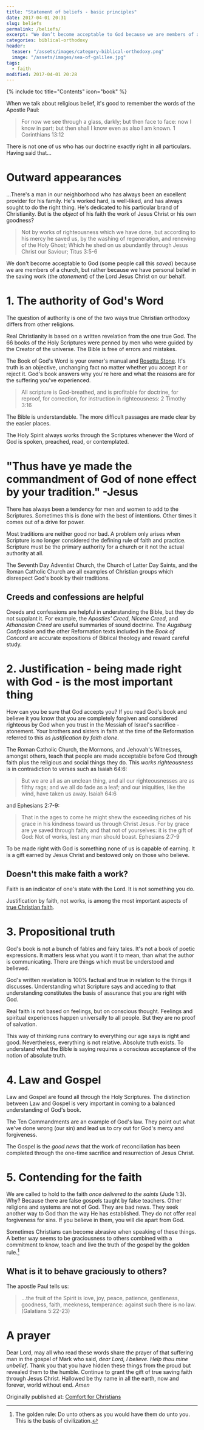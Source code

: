 ```yaml
---
title: "Statement of beliefs - basic principles"
date: 2017-04-01 20:31
slug: beliefs
permalink: /beliefs/
excerpt: "We don’t become acceptable to God because we are members of a church, but rather because we have personal belief in the saving work (the atonement) of the Lord Jesus Christ on our behalf."
categories: biblical-orthodoxy
header:
  teaser: "/assets/images/category-biblical-orthodoxy.png"
  image: "/assets/images/sea-of-galilee.jpg"
tags:
  - faith
modified: 2017-04-01 20:28
---
```

{% include toc title="Contents" icon="book" %}

When we talk about religious belief, it's good to remember the words of the Apostle Paul:

>For now we see through a glass, darkly; but then face to face: now I know in part; but then shall I know even as also I am known. 1 Corinthians 13:12

There is not one of us who has our doctrine exactly right in all particulars. Having said that... 

# Outward appearances
...There's a man in our neighborhood who has always been an excellent provider for his family.  He's worked hard, is well-liked, and has always sought to do the right thing.  He's dedicated to his particular brand of Christianity.  But is the *object* of his faith the work of Jesus Christ or his own goodness?

>Not by works of righteousness which we have done, but according to his mercy he saved us, by the washing of regeneration, and renewing of the Holy Ghost; Which he shed on us abundantly through Jesus Christ our Saviour;
Titus 3:5-6

We don't become acceptable to God (some people call this *saved*) because we are members of a church, but rather because we have personal belief in the saving work (the *atonement*) of the Lord Jesus Christ on our behalf. 

# 1. The authority of God's Word
The question of authority is one of the two ways true Christian orthodoxy differs from other religions.

Real Christianity is based on a written revelation from the one true God.  The 66 books of the Holy Scriptures were penned by men who were guided by the Creator of the universe.  The Bible is free of errors and mistakes.  

The Book of God's Word is your owner's manual and [Rosetta Stone](https://en.wikipedia.org/wiki/Rosetta_Stone#/media/File:Rosetta_Stone.JPG).  It's truth is an objective, unchanging fact no matter whether you accept it or reject it.  God's book answers why you're here and what the reasons are for the suffering you've experienced.

>All scripture is God-breathed, and is profitable for doctrine, for reproof, for correction, for instruction in righteousness: 2 Timothy 3:16

The Bible is understandable.  The more difficult passages are made clear by the easier places.

The Holy Spirit always works through the Scriptures whenever the Word of God is spoken, preached, read, or contemplated.

# "Thus have ye made the commandment of God of none effect by your tradition." -Jesus

There has always been a tendency for men and women to add to the Scriptures.  Sometimes this is done with the best of intentions.  Other times it comes out of a drive for power. 

Most traditions are neither good nor bad.  A problem only arises when Scripture is no longer considered the defining rule of faith and practice.  Scripture must be the primary authority for a church or it not the actual authority at all.

The Seventh Day Adventist Church, the Church of Latter Day Saints, and the Roman Catholic Church are all examples of Christian groups which disrespect God's book by their traditions.

## Creeds and confessions are helpful

Creeds and confessions are helpful in understanding the Bible, but they do not supplant it.  For example, the *Apostles' Creed*, *Nicene Creed*, and *Athanasian Creed* are useful summaries of sound doctrine.  The *Augsburg Confession* and the other Reformation texts included in the *Book of Concord* are accurate expositions of Biblical theology and reward careful study. 

# 2. Justification - being made right with God - is the most important thing

How can you be sure that God accepts you?  If you read God's book and believe it you know that you are completely forgiven and considered righteous by God when you trust in the Messiah of Israel's sacrifice - atonement.  Your brothers and sisters in faith at the time of the Reformation referred to this as *justification by faith alone*.

The Roman Catholic Church, the Mormons, and Jehovah's Witnesses, amongst others, teach that people are made acceptable before God through faith plus the religious and social things they do.  This *works righteousness* is in contradiction to verses such as Isaiah 64:6:

>But we are all as an unclean thing, and all our righteousnesses are as filthy rags; and we all do fade as a leaf; and our iniquities, like the wind, have taken us away. Isaiah 64:6

and Ephesians 2:7-9:

>That in the ages to come he might shew the exceeding riches of his grace in his kindness toward us through Christ Jesus. For by grace are ye saved through faith; and that not of yourselves: it is the gift of God: Not of works, lest any man should boast. Ephesians 2:7-9

To be made right with God is something none of us is capable of earning.  It is a gift earned by Jesus Christ and bestowed only on those who believe.  

## Doesn't this make faith a work?

Faith is an indicator of one's state with the Lord.  It is not something you do.

Justification by faith, not works, is among the most important aspects of [true Christian faith](/biblical-orthodoxy/faith/).

# 3. Propositional truth
God's book is not a bunch of fables and fairy tales.  It's not a book of poetic expressions. It matters less what you want it to mean, than what the author is communicating.  There are things which must be understood and believed.  

God's written revelation is 100% factual and true in relation to the things it discusses.  Understanding what Scripture says and acceding to that understanding constitutes the basis of assurance that you are right with God.

Real faith is not based on feelings, but on conscious thought.  Feelings and spiritual experiences happen universally to all people.  But they are no proof of salvation.

This way of thinking runs contrary to everything our age says is right and good.  Nevertheless, everything is not relative.  Absolute truth exists. To understand what the Bible is saying requires a conscious acceptance of the notion of absolute truth.  

# 4. Law and Gospel
Law and Gospel are found all through the Holy Scriptures. The distinction between Law and Gospel is very important in coming to a balanced understanding of God's book.

The Ten Commandments are an example of God's law.  They point out what we've done wrong (our sin) and lead us to cry out for God's mercy and forgiveness.

The Gospel is the *good news* that the work of reconciliation has been completed through the one-time sacrifice and resurrection of Jesus Christ.

# 5. Contending for the faith
We are called to hold to the faith *once delivered to the saints* (Jude 1:3).  Why?  Because there are false gospels taught by false teachers.  Other religions and systems are not of God.  They are bad news.  They seek another way to God than the way He has established.  They do not offer real forgiveness for sins.  If you believe in them, you will die apart from God.

Sometimes Christians can become abrasive when speaking of these things. A better way seems to be graciousness to others combined with a commitment to know, teach and live the truth of the gospel by the golden rule.[^85fc7e66]

## What is it to behave graciously to others? 
The apostle Paul tells us:

>...the fruit of the Spirit is love, joy, peace, patience, gentleness, goodness, faith, meekness, temperance: against such there is no law. (Galatians 5:22-23)

# A prayer
Dear Lord, may all who read these words share the prayer of that suffering man in the gospel of Mark who said, *dear Lord, I believe.  Help thou mine unbelief*.  Thank you that you have hidden these things from the proud but revealed them to the humble.  Continue to grant the gift of true saving faith through Jesus Christ.  Hallowed be thy name in all the earth, now and forever, world without end.  *Amen*

[^85fc7e66]: The golden rule: Do unto others as you would have them do unto you.  This is the basis of civilization.


<div>Originally published at: <a href='http://www.alecsatin.com/'>Comfort for Christians</a></div>